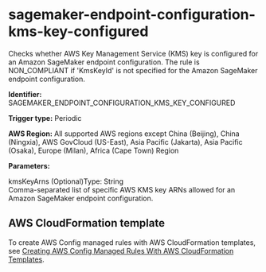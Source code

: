 # sagemaker\-endpoint\-configuration\-kms\-key\-configured<a name="sagemaker-endpoint-configuration-kms-key-configured"></a>

Checks whether AWS Key Management Service \(KMS\) key is configured for an Amazon SageMaker endpoint configuration\. The rule is NON\_COMPLIANT if 'KmsKeyId' is not specified for the Amazon SageMaker endpoint configuration\. 

**Identifier:** SAGEMAKER\_ENDPOINT\_CONFIGURATION\_KMS\_KEY\_CONFIGURED

**Trigger type:** Periodic

**AWS Region:** All supported AWS regions except China \(Beijing\), China \(Ningxia\), AWS GovCloud \(US\-East\), Asia Pacific \(Jakarta\), Asia Pacific \(Osaka\), Europe \(Milan\), Africa \(Cape Town\) Region

**Parameters:**

kmsKeyArns \(Optional\)Type: String  
Comma\-separated list of specific AWS KMS key ARNs allowed for an Amazon SageMaker endpoint configuration\.

## AWS CloudFormation template<a name="w79aac11c32c17b7d515c15"></a>

To create AWS Config managed rules with AWS CloudFormation templates, see [Creating AWS Config Managed Rules With AWS CloudFormation Templates](aws-config-managed-rules-cloudformation-templates.md)\.